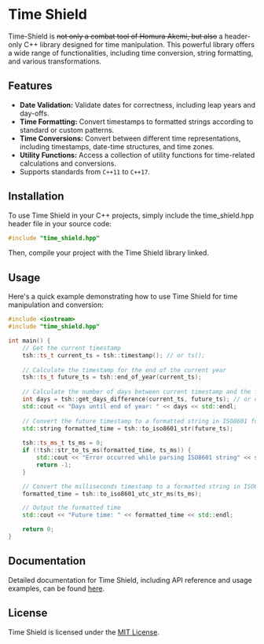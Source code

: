 # Time Shield

Time-Shield is ~~not only a combat tool of Homura Akemi, but also~~ a header-only C++ library designed for time manipulation. This powerful library offers a wide range of functionalities, including time conversion, string formatting, and various transformations.

## Features

- **Date Validation:** Validate dates for correctness, including leap years and day-offs.
- **Time Formatting:** Convert timestamps to formatted strings according to standard or custom patterns.
- **Time Conversions:** Convert between different time representations, including timestamps, date-time structures, and time zones.
- **Utility Functions:** Access a collection of utility functions for time-related calculations and conversions.
- Supports standards from `C++11` to `C++17`.

## Installation

To use Time Shield in your C++ projects, simply include the time_shield.hpp header file in your source code:

```cpp
#include "time_shield.hpp"
```

Then, compile your project with the Time Shield library linked.

## Usage

Here's a quick example demonstrating how to use Time Shield for time manipulation and conversion:

```cpp
#include <iostream>
#include "time_shield.hpp"

int main() {
    // Get the current timestamp
    tsh::ts_t current_ts = tsh::timestamp(); // or ts();
    
    // Calculate the timestamp for the end of the current year
    tsh::ts_t future_ts = tsh::end_of_year(current_ts);
    
    // Calculate the number of days between current timestamp and the future timestamp
    int days = tsh::get_days_difference(current_ts, future_ts); // or days(current_ts, future_ts);
    std::cout << "Days until end of year: " << days << std::endl;
    
    // Convert the future timestamp to a formatted string in ISO8601 format
    std::string formatted_time = tsh::to_iso8601_str(future_ts);
    
    tsh::ts_ms_t ts_ms = 0;
    if (!tsh::str_to_ts_ms(formatted_time, ts_ms)) {
        std::cout << "Error occurred while parsing ISO8601 string" << std::endl;
        return -1;
    }

    // Convert the milliseconds timestamp to a formatted string in ISO8601 UTC format
    formatted_time = tsh::to_iso8601_utc_str_ms(ts_ms);

    // Output the formatted time
    std::cout << "Future time: " << formatted_time << std::endl;

    return 0;
}
```

## Documentation

Detailed documentation for Time Shield, including API reference and usage examples, can be found [here](https://newyaroslav.github.io/time-shield-cpp/).

## License

Time Shield is licensed under the [MIT License](LICENSE).
